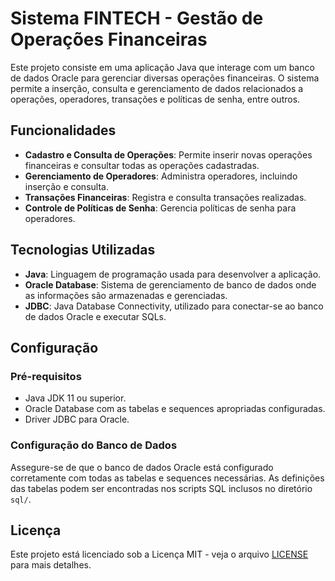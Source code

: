 # Sistema FINTECH - Gestão de Operações Financeiras

Este projeto consiste em uma aplicação Java que interage com um banco de dados Oracle para gerenciar diversas operações financeiras. O sistema permite a inserção, consulta e gerenciamento de dados relacionados a operações, operadores, transações e políticas de senha, entre outros.

## Funcionalidades

- **Cadastro e Consulta de Operações**: Permite inserir novas operações financeiras e consultar todas as operações cadastradas.
- **Gerenciamento de Operadores**: Administra operadores, incluindo inserção e consulta.
- **Transações Financeiras**: Registra e consulta transações realizadas.
- **Controle de Políticas de Senha**: Gerencia políticas de senha para operadores.

## Tecnologias Utilizadas

- **Java**: Linguagem de programação usada para desenvolver a aplicação.
- **Oracle Database**: Sistema de gerenciamento de banco de dados onde as informações são armazenadas e gerenciadas.
- **JDBC**: Java Database Connectivity, utilizado para conectar-se ao banco de dados Oracle e executar SQLs.

## Configuração

### Pré-requisitos

- Java JDK 11 ou superior.
- Oracle Database com as tabelas e sequences apropriadas configuradas.
- Driver JDBC para Oracle.

### Configuração do Banco de Dados

Assegure-se de que o banco de dados Oracle está configurado corretamente com todas as tabelas e sequences necessárias. As definições das tabelas podem ser encontradas nos scripts SQL inclusos no diretório `sql/`.


## Licença

Este projeto está licenciado sob a Licença MIT - veja o arquivo [LICENSE](https://github.com/devjuliusotto/FIAP-IntegracaoOracle/blob/main/LICENSE.md) para mais detalhes.
